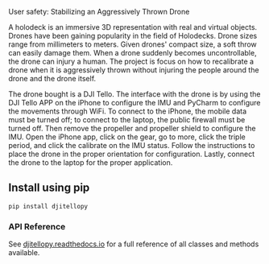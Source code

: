 User safety: Stabilizing an Aggressively Thrown Drone

A holodeck is an immersive 3D representation with real and virtual objects. Drones have been gaining popularity in the field of Holodecks. Drone sizes range from millimeters to meters. Given drones' compact size, a soft throw can easily damage them. When a drone suddenly becomes uncontrollable, the drone can injury a human. The project is focus on how to recalibrate a drone when it is aggressively thrown without injuring the people around the drone and the drone itself. 


The drone bought is a DJI Tello. The interface with the drone is by using the DJI Tello APP on the iPhone to configure the IMU and PyCharm to configure the movements through WiFi. To connect to the iPhone, the mobile data must be turned off; to connect to the laptop, the public firewall must be turned off.  Then remove the propeller and propeller shield to configure the IMU. Open the iPhone app, click on the gear, go to more, click the triple period, and click the calibrate on the IMU status. Follow the instructions to place the drone in the proper orientation for configuration. Lastly, connect the drone to the laptop for the proper application.


## Install using pip
```
pip install djitellopy
```

### API Reference
See [djitellopy.readthedocs.io](https://djitellopy.readthedocs.io/en/latest/) for a full reference of all classes and methods available.

